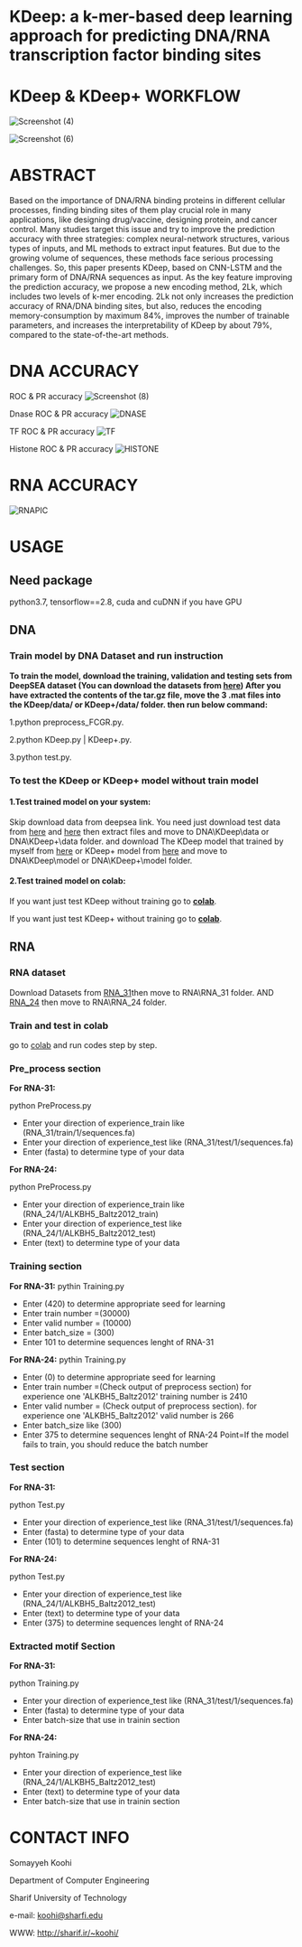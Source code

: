 # KDeep: a k-mer-based deep learning approach for  predicting DNA/RNA transcription factor binding  sites
# KDeep & KDeep+ WORKFLOW
![Screenshot (4)](https://user-images.githubusercontent.com/88847995/216258822-1f120880-749d-45b4-8fa0-473398a45ce3.png)

![Screenshot (6)](https://user-images.githubusercontent.com/88847995/216259426-c3c339fe-daf2-44d9-8845-f69ccdc6b17e.png)

# ABSTRACT
Based on the importance of DNA/RNA binding proteins in different cellular processes, finding binding sites of them play crucial role in many applications, like designing drug/vaccine, designing protein, and cancer control. Many studies target this issue and try to improve the prediction accuracy with three strategies: complex neural-network structures, various types of inputs, and ML methods to extract input features. But due to the growing volume of sequences, these methods face serious processing challenges. So, this paper presents KDeep, based on CNN-LSTM and the primary form of DNA/RNA sequences as input. As the key feature improving the prediction accuracy, we propose a new encoding method, 2Lk, which includes two levels of k-mer encoding. 2Lk not only increases the prediction accuracy of RNA/DNA binding sites, but also, reduces the encoding memory-consumption by maximum 84%, improves the number of trainable parameters, and increases the interpretability of KDeep by about 79%, compared to the state-of-the-art methods.

# DNA ACCURACY
ROC & PR accuracy
![Screenshot (8)](https://user-images.githubusercontent.com/88847995/216260753-28ad0aec-eb4a-4f67-989e-f4351fee716e.png)

Dnase ROC & PR accuracy
![DNASE](https://user-images.githubusercontent.com/88847995/216276090-2e577602-c2b4-440c-958f-1132290603ae.png)

TF ROC & PR accuracy
![TF](https://user-images.githubusercontent.com/88847995/216276141-aa5344c2-4800-40dd-a05f-81b6229bde52.png)

Histone ROC & PR accuracy
![HISTONE](https://user-images.githubusercontent.com/88847995/216276193-c45e1b77-a8eb-4865-b1cd-92353661c740.png)

# RNA ACCURACY
![RNAPIC](https://user-images.githubusercontent.com/88847995/216283950-3f772f10-880d-4363-a391-9e4040c3cb1e.png)

# USAGE
## Need package
python3.7,  tensorflow==2.8, cuda and cuDNN if you have GPU

## DNA
###  Train model by DNA Dataset and run instruction
**To train the model, download the training, validation and testing sets from DeepSEA dataset (You can download the datasets from [here](http://deepsea.princeton.edu/media/code/deepsea_train_bundle.v0.9.tar.gz))
After you have extracted the contents of the tar.gz file, move the 3 .mat files into the KDeep/data/ or KDeep+/data/ folder.
then run below command:**

 1.python preprocess_FCGR.py.
 
 2.python KDeep.py | KDeep+.py.
 
 3.python test.py.
 
 
### To test the KDeep or KDeep+ model without train model

 #### 1.Test trained model on your system:
 
Skip download data from deepsea link. You need just download test data from [here](https://drive.google.com/file/d/1y_KarPolOGFFzcdeoKOY9w_tg0NG3jYg/view?usp=sharing) and [here](https://drive.google.com/file/d/1fBN1fVCMKRmCLCO4vBiYB3OZYdjUV-ae/view?usp=sharing) then extract files and move to DNA\KDeep\data or DNA\KDeep+\data folder. and download The KDeep model that trained by myself from [here](https://drive.google.com/file/d/150I1vVEpqrPR_m6yZAyEwEGMAGfTzYZa/view?usp=sharing) or KDeep+ model
 from [here](https://drive.google.com/file/d/1xUuL74NiVLXNDtsLI0HjB5lNTrZsgy7x/view?usp=sharing) and move to DNA\KDeep\model or DNA\KDeep+\model folder.


#### 2.Test trained model on colab:
 
If you want just test KDeep without training go to **[colab](https://colab.research.google.com/drive/1bdPTxxkB4Gd_R0GBSVfI_R57bUVTjomv?usp=sharing)**.

If you want just test KDeep+ without training go to **[colab](https://colab.research.google.com/drive/1f4AUlTIwnB_1ezZkbf8L7y0g8C6m_o3S?usp=sharing)**.
 
 ##  **RNA** 
 ### RNA dataset
 Download Datasets from [RNA_31](https://drive.google.com/drive/folders/1zW4cGL2SsfCxscnsCKmRywHbSsKSb_gA?usp=sharing)then move to RNA\RNA_31 folder. AND [RNA_24](https://drive.google.com/drive/folders/1--hAqnWlECTDRA-ILV0IKrFR1Wvw_L2E?usp=sharing) then move to RNA\RNA_24 folder. 
 
 ### Train and test in colab 
 go to [colab](https://colab.research.google.com/drive/1mLV1jp-VIQSu99h51O3mKf5_gExoowrc?usp=sharing) and run codes step by step. 
 
###  Pre_process section 

**For RNA-31:**

python PreProcess.py

+ Enter your direction of experience_train like (RNA_31/train/1/sequences.fa)
+ Enter your direction of experience_test like (RNA_31/test/1/sequences.fa)
+ Enter (fasta) to determine type of your data

**For RNA-24:**

python PreProcess.py 

+ Enter your direction of experience_train like (RNA_24/1/ALKBH5_Baltz2012_train)
+ Enter your direction of experience_test like (RNA_24/1/ALKBH5_Baltz2012_test)
+ Enter (text) to determine type of your data

### Training section 

**For RNA-31:**
pythin Training.py

+ Enter (420) to determine appropriate seed for learning
+ Enter train number =(30000)
+ Enter valid number = (10000)
+ Enter batch_size = (300)
+ Enter 101 to determine sequences lenght of RNA-31

**For RNA-24:**
pythin Training.py

+ Enter (0) to determine appropriate seed for learning
+ Enter train number =(Check output of preprocess section) for experience one 'ALKBH5_Baltz2012' training number is 2410
+ Enter valid number = (Check output of preprocess section). for experience one 'ALKBH5_Baltz2012' valid number is 266
+ Enter batch_size like (300)
+ Enter 375 to determine sequences lenght of RNA-24
Point=If the model fails to train, you should reduce the batch number

### **Test section** 

**For RNA-31:**

python Test.py

+ Enter your direction of experience_test like (RNA_31/test/1/sequences.fa)
+ Enter (fasta) to determine type of your data 
+ Enter (101) to determine sequences lenght of RNA-31

**For RNA-24:**

python Test.py

+ Enter your direction of experience_test like (RNA_24/1/ALKBH5_Baltz2012_test)
+ Enter (text) to determine type of your data
+ Enter (375) to determine sequences lenght of RNA-24


### **Extracted motif Section** 

**For RNA-31:**

python Training.py

+ Enter your direction of experience_test like (RNA_31/test/1/sequences.fa)
+ Enter (fasta) to determine type of your data
+ Enter batch-size that use in trainin section

**For RNA-24:**

pyhton Training.py
+ Enter your direction of experience_test like (RNA_24/1/ALKBH5_Baltz2012_test)
+ Enter (text) to determine type of your data
+ Enter batch-size that use in trainin section

# CONTACT INFO
Somayyeh Koohi

Department of Computer Engineering

Sharif University of Technology

e-mail: koohi@sharfi.edu

WWW: http://sharif.ir/~koohi/
